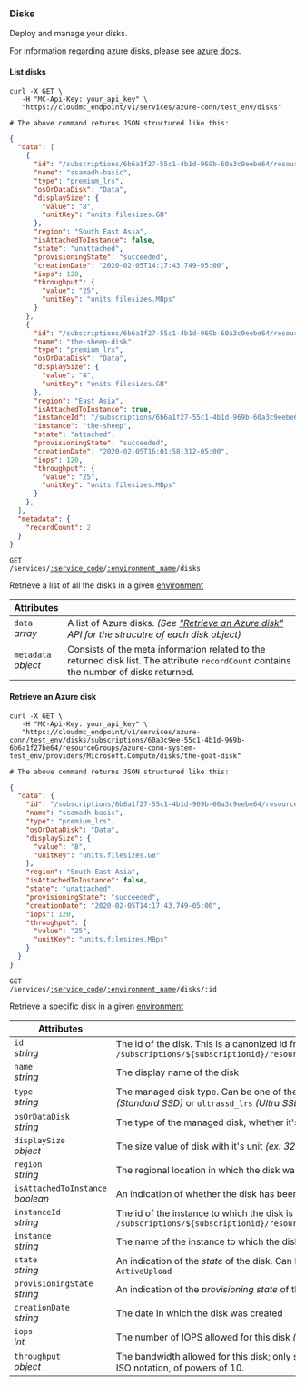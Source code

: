 ### Disks

Deploy and manage your disks.

For information regarding azure disks, please see [azure docs](https://docs.microsoft.com/en-us/rest/api/compute/disks/get#disk).

<!-------------------- LIST DISKS -------------------->

#### List disks

```shell
curl -X GET \
   -H "MC-Api-Key: your_api_key" \
   "https://cloudmc_endpoint/v1/services/azure-conn/test_env/disks"

# The above command returns JSON structured like this:
```

```json
{
  "data": [
    {
      "id": "/subscriptions/6b6a1f27-55c1-4b1d-969b-60a3c9eebe64/resourceGroups/azure-connect-system-ssamadh-mean-env/providers/Microsoft.Compute/disks/ssamadh-basic",
      "name": "ssamadh-basic",
      "type": "premium_lrs",
      "osOrDataDisk": "Data",
      "displaySize": {
        "value": "8",
        "unitKey": "units.filesizes.GB"
      },
      "region": "South East Asia",
      "isAttachedToInstance": false,
      "state": "unattached",
      "provisioningState": "succeeded",
      "creationDate": "2020-02-05T14:17:43.749-05:00",
      "iops": 120,
      "throughput": {
        "value": "25",
        "unitKey": "units.filesizes.MBps"
      }
    },
    {
      "id": "/subscriptions/6b6a1f27-55c1-4b1d-969b-60a3c9eebe64/resourceGroups/azure-connect-system-ssamadh-mean-env/providers/Microsoft.Compute/disks/the-sheep-disk",
      "name": "the-sheep-disk",
      "type": "premium_lrs",
      "osOrDataDisk": "Data",
      "displaySize": {
        "value": "4",
        "unitKey": "units.filesizes.GB"
      },
      "region": "East Asia",
      "isAttachedToInstance": true,
      "instanceId": "/subscriptions/6b6a1f27-55c1-4b1d-969b-60a3c9eebe64/resourceGroups/azure-connect-system-ssamadh-mean-env/providers/Microsoft.Compute/virtualMachines/the-sheep",
      "instance": "the-sheep",
      "state": "attached",
      "provisioningState": "succeeded",
      "creationDate": "2020-02-05T16:01:58.312-05:00",
      "iops": 120,
      "throughput": {
        "value": "25",
        "unitKey": "units.filesizes.MBps"
      }
    },
  ],
  "metadata": {
    "recordCount": 2
  }
}
```

<code>GET /services/<a href="#administration-service-connections">:service_code</a>/<a href="#administration-environments">:environment_name</a>/disks</code>

Retrieve a list of all the disks in a given [environment](#administration-environments)

Attributes | &nbsp;
------- | -----------
`data`<br/>*array* | A list of Azure disks. _(See ["Retrieve an Azure disk"](#azure-retrieve-an-azure-disk) API for the strucutre of each disk object)_
`metadata`<br/>*object* | Consists of the meta information related to the returned disk list. The attribute `recordCount` contains the number of disks returned. 


<!-------------------- RETRIEVE A DISK -------------------->

#### Retrieve an Azure disk

```shell
curl -X GET \
   -H "MC-Api-Key: your_api_key" \
   "https://cloudmc_endpoint/v1/services/azure-conn/test_env/disks/subscriptions/60a3c9ee-55c1-4b1d-969b-6b6a1f27be64/resourceGroups/azure-conn-system-test_env/providers/Microsoft.Compute/disks/the-goat-disk"

# The above command returns JSON structured like this:
```

```json
{
  "data": {
    "id": "/subscriptions/6b6a1f27-55c1-4b1d-969b-60a3c9eebe64/resourceGroups/azure-connect-system-ssamadh-mean-env/providers/Microsoft.Compute/disks/ssamadh-basic",
    "name": "ssamadh-basic",
    "type": "premium_lrs",
    "osOrDataDisk": "Data",
    "displaySize": {
      "value": "8",
      "unitKey": "units.filesizes.GB"
    },
    "region": "South East Asia",
    "isAttachedToInstance": false,
    "state": "unattached",
    "provisioningState": "succeeded",
    "creationDate": "2020-02-05T14:17:43.749-05:00",
    "iops": 120,
    "throughput": {
      "value": "25",
      "unitKey": "units.filesizes.MBps"
    }
  }
}
```

<code>GET /services/<a href="#administration-service-connections">:service_code</a>/<a href="#administration-environments">:environment_name</a>/disks/:id</code>

Retrieve a specific disk in a given [environment](#administration-environments)

Attributes | &nbsp;
------- | -----------
`id`<br/>*string* | The id of the disk. This is a canonized id from azure which is the form of `/subscriptions/${subscriptionid}/resourceGroups/${resourcegroup}/providers/Microsoft.Compute/disks/${diskName}`
`name`<br/>*string* | The display name of the disk
`type`<br/>*string* | The managed disk type. Can be one of the following: `premium_lrs` _(Premium SSD)_, `standard_lrs` _(Standard HDD)_, `standardssd_lrs` _(Standard SSD)_ or `ultrassd_lrs` _(Ultra SSD)_
`osOrDataDisk`<br/>*string* | The type of the managed disk, whether it's a `OS` or a `Data` disk
`displaySize`<br/>*object* | The size value of disk with it's unit _(ex: 32 Gb)_
`region`<br/>*string* | The regional location in which the disk was instantiated
`isAttachedToInstance`<br/>*boolean* | An indication of whether the disk has been attached to an Azure instance
`instanceId`<br/>*string* | The id of the instance to which the disk is attached to. This is a canonized id from azure which is the form of `/subscriptions/${subscriptionid}/resourceGroups/${resourcegroup}/providers/Microsoft.Compute/virtualMachines/${instanceName}` 
`instance`<br/>*string* | The name of the instance to which the disk is attahced to _(available only if the disk is attached to an instance)_
`state`<br/>*string* | An indication of the _state_ of the disk. Can be one of the following: `Unattached`, `Attached`, `Reserved`, `ActiveSAS`, `ReadyToUpload`, `ActiveUpload`
`provisioningState`<br/>*string* | An indication of the _provisioning state_ of the disk _(SUCCESS or FAILURE)_
`creationDate`<br/>*string* | The date in which the disk was created
`iops`<br/>*int* | The number of IOPS allowed for this disk _(only settable for UltraSSD disks)_. One operation can transfer between 4k and 256k bytes.
`throughput`<br/>*object* | The bandwidth allowed for this disk; only settable for UltraSSD disks. MBps means millions of bytes per second - MB here uses the ISO notation, of powers of 10.